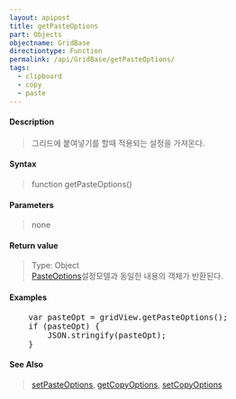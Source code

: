```yaml
---
layout: apipost
title: getPasteOptions
part: Objects
objectname: GridBase
directiontype: Function
permalink: /api/GridBase/getPasteOptions/
tags:
  - clipboard
  - copy
  - paste
---
```



#### Description

> 그리드에 붙여넣기를 할때 적용되는 설정을 가져온다.  

#### Syntax

> function getPasteOptions()  

#### Parameters

> none  

#### Return value

> Type: Object  
> [PasteOptions](/api/types/PasteOptions/)설정모델과 동일한 내용의 객체가 반환된다.  

#### Examples 

<pre class="prettyprint">
    var pasteOpt = gridView.getPasteOptions();
    if (pasteOpt) {
        JSON.stringify(pasteOpt);
    }
</pre>

#### See Also
> [setPasteOptions](/api/GridBase/setPasteOptions), [getCopyOptions](/api/GridBase/getCopyOptions), [setCopyOptions](/api/GridBase/setCopyOptions)